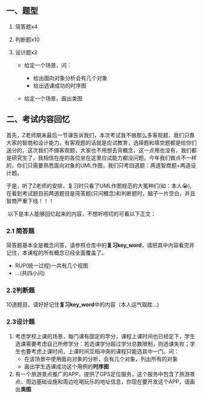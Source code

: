 ## 一、题型

1. 简答题x4

2. 判断题x10

3. 设计题x2

   - 给定一个场景，问：
     - 给出面向对象分析会有几个对象
     - 给出选课成功的时序图

   - 给定一个场景，画出类图

## 二、考试内容回忆

​	首先，Z老师期末最后一节课告诉我们，本次考试我不做那么多客观题，我们只靠大家的智商和设计能力，有客观题的话就是应试教育，选择题和填空题都是给你们送分的，这次我们不搞客观题，大家也不用想去背概念，这一点用也没有，我们都是研究生了，我相信在座的各位坐在这里应试能力都没问题。今年我们做点不一样的，你们只需要熟悉面向对象的UML作图，我们只考四道题：两道智商题+两道设计题。

​	于是，听了Z老师的安排，复习时只看了UML作图规范的大冤种们(如：本人😭),在看到考试题目前两道题目是简答题(只问概念)和判断题时，脑子一片空白，并且智商严重下线！！！

​	以下是本人能够回忆起来的内容，不想听唠叨的可看以下正文：

### 2.1 简答题

​	简答题基本全是概念问答，请参照仓库中的**复习key_word**，请把其中内容看完并记住，本课程的所有概念已经全面覆盖了。

- RUP(统一过程)一共有几个视图
- ...(共四小问)

### 2.2判断题

​	10道题目，请好好记住**复习key_word**中的内容（本人运气取胜...)

### 2.3设计题

1. 考虑学校上课的场景，每门课有固定的学分，课程上课时间也已经定下，学生选课需要考虑自己所修学分：若选课学分超过学分总数限制，则选课失败；学生也要考虑上课时间，上课时间互相冲突的课程只能选其中一门。问：
   - 在该场景中使用面向对象的分析，会有几个对象，列出所有的对象
   - 画出学生选课成功这个用例的**时序图**
2. 有一个旅游景点推广的APP，提供了GPS定位服务，这个服务中包含了旅游景点、周边基础设施和周边吃喝玩乐的地址信息，你现在要开发这个APP，请画出**类图**